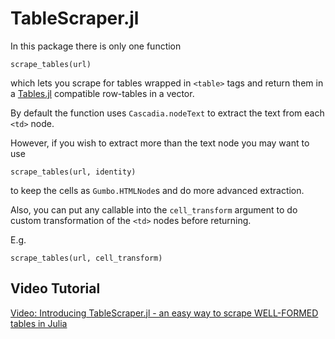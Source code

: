 # TableScraper.jl

In this package there is only one function

```
scrape_tables(url)
```

which lets you scrape for tables wrapped in `<table>` tags and return them in a [Tables.jl](https://github.com/JuliaData/Tables.jl) compatible row-tables in a vector.

By default the function uses `Cascadia.nodeText` to extract the text from each `<td>` node.

However, if you wish to extract more than the text node you may want to use

```
scrape_tables(url, identity)
```

to keep the cells as `Gumbo.HTMLNode`s and do more advanced extraction.

Also, you can put any callable into the `cell_transform` argument to do custom transformation of the `<td>` nodes before returning.

E.g.

```
scrape_tables(url, cell_transform)
```

## Video Tutorial

[Video: Introducing TableScraper.jl - an easy way to scrape WELL-FORMED tables in Julia](https://www.youtube.com/watch?v=Bi1faYTkIGM)
